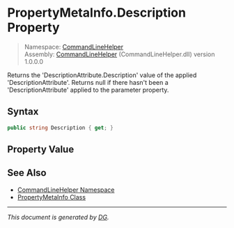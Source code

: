﻿# PropertyMetaInfo.Description Property

> Namespace: [CommandLineHelper](_toc.CommandLineHelper.md#commandlinehelper-namespace)\
> Assembly: [CommandLineHelper](_toc.CommandLineHelper.md) (CommandLineHelper.dll) version 1.0.0.0

Returns the 'DescriptionAttribute.Description' value of the applied 'DescriptionAttribute'. Returns null if there hasn't been a 'DescriptionAttribute' applied to the parameter property.

## Syntax

```csharp
public string Description { get; }
```

## Property Value



## See Also

- [CommandLineHelper Namespace](_toc.CommandLineHelper.md#commandlinehelper-namespace)
- [PropertyMetaInfo Class](CommandLineHelper.PropertyMetaInfo.md)

---

_This document is generated by [DG](https://github.com/Khojasteh/dg)._
